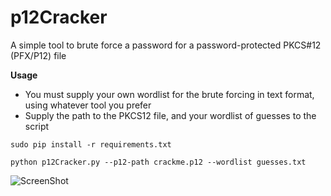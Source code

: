# p12Cracker
A simple tool to brute force a password for a password-protected PKCS#12 (PFX/P12) file
  
**Usage**

* You must supply your own wordlist for the brute forcing in text format, using whatever tool you prefer
* Supply the path to the PKCS12 file, and your wordlist of guesses to the script
    

```sudo pip install -r requirements.txt```

```python p12Cracker.py --p12-path crackme.p12 --wordlist guesses.txt```

![ScreenShot](https://raw.githubusercontent.com/allyomalley/p12Cracker/master/image_output.png)
